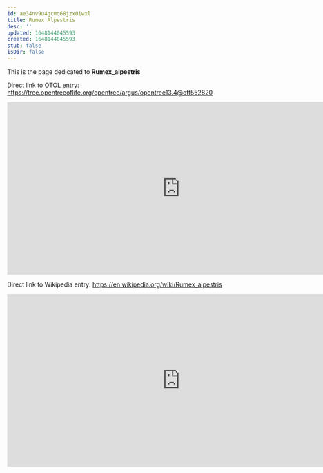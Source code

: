 ```yaml
---
id: ae34nv9u4gcmq68jzx0iwxl
title: Rumex Alpestris
desc: ''
updated: 1648144045593
created: 1648144045593
stub: false
isDir: false
---
```

This is the page dedicated to **Rumex_alpestris**


Direct link to OTOL entry: https://tree.opentreeoflife.org/opentree/argus/opentree13.4@ott552820



<html>
    <body>
    <iframe src="https://tree.opentreeoflife.org/opentree/argus/opentree13.4@ott552820"
    width="800" height="400" frameborder="0" allowfullscreen> </iframe>
    </body>
</html>
    


Direct link to Wikipedia entry: https://en.wikipedia.org/wiki/Rumex_alpestris



<html>
    <body>
    <iframe src="https://en.wikipedia.org/wiki/Rumex_alpestris"
    width="800" height="400" frameborder="0" allowfullscreen> </iframe>
    </body>
</html>
    
